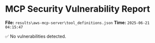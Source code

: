 # MCP Security Vulnerability Report
**File:** `results\aws-mcp-server\tool_definitions.json`
**Time:** `2025-06-21 04:15:47`

✅ No vulnerabilities detected.
